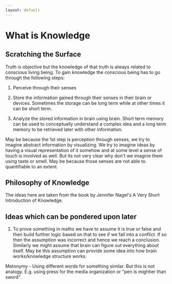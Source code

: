 ```yaml
---
layout: default
---
```

# What is Knowledge

## Scratching the Surface

Truth is objective but the knowledge of that truth is always related to conscious living being. To gain knowledge the conscious being has to go through the following steps:

1. Perceive through their senses

2. Store the information gained through their senses in their brain or devices. Sometimes the storage can be long term while at other times it can be short term.

3. Analyze the stored information in brain using brain. Short term memory can be used to conceptually understand a complex idea and a long term memory to be retrieved later with other information.

May be because the 1st step is perception through senses, we try to imagine abstract information by visualizing. We try to imagine ideas by having a visual representation of it somehow and at some level a sense of touch is involved as well. But its not very clear why don't we imagine them using taste or smell. May be because those senses are not able to quantifiable to an extent.


## Philosophy of Knowledge

The ideas here are taken from the book by Jennifer Nagel's A Very Short Introduction of Knowledge.


## Ideas which can be pondered upon later

1. To prove something in maths we have to assume it is true or false and then build further logic based on that to see if we fall into a conflict. If so then the assumption was incorrect and hence we reach a conclusion. Similarly we might assume that brain can figure out everything about itself. May be this assumption can provide some idea into how brain works/knowledge structure works.

Metonymy - Using different words for something similar. But this is not analogy. E.g. using press for the media organization or "pen is mightier than sword".
